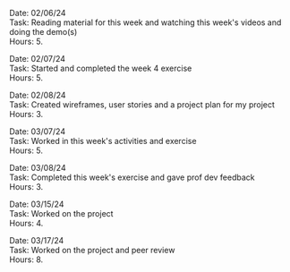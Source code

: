 Date: 02/06/24<br>
Task: Reading material for this week and watching this week's videos and doing the demo(s)<br>
Hours: 5.


Date: 02/07/24<br>
Task: Started and completed the week 4 exercise<br>
Hours: 5.

Date: 02/08/24<br>
Task: Created wireframes, user stories and a project plan for
my project<br>
Hours: 3.

Date: 03/07/24<br>
Task: Worked in this week's activities and exercise<br>
Hours: 5.

Date: 03/08/24<br>
Task: Completed this week's exercise and gave prof dev feedback<br>
Hours: 3.

Date: 03/15/24<br>
Task: Worked on the project<br>
Hours: 4.

Date: 03/17/24<br>
Task: Worked on the project and peer review<br>
Hours: 8.

